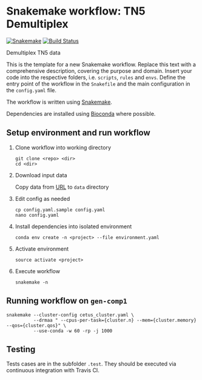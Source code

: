 # Snakemake workflow: TN5 Demultiplex

[![Snakemake](https://img.shields.io/badge/snakemake-≥5.2.0-brightgreen.svg)](https://snakemake.bitbucket.io)
[![Build Status](https://travis-ci.org/snakemake-workflows/lamaya_tn5_demultiplex.svg?branch=master)](https://travis-ci.org/snakemake-workflows/lamaya_tn5_demultiplex)

Demultiplex TN5 data

This is the template for a new Snakemake workflow. Replace this text with a comprehensive description, covering the purpose and domain.
Insert your code into the respective folders, i.e. `scripts`, `rules` and `envs`. Define the entry point of the workflow in the `Snakefile` and the main configuration in the `config.yaml` file.

The workflow is written using [Snakemake](https://snakemake.readthedocs.io/).

Dependencies are installed using [Bioconda](https://bioconda.github.io/) where possible.

## Setup environment and run workflow

1.  Clone workflow into working directory

    ```
    git clone <repo> <dir>
    cd <dir>
    ```

2.  Download input data

    Copy data from [URL]() to `data` directory

3.  Edit config as needed

    ```
    cp config.yaml.sample config.yaml
    nano config.yaml
    ```

4.  Install dependencies into isolated environment

    ```
    conda env create -n <project> --file environment.yaml
    ```

5.  Activate environment

    ```
    source activate <project>
    ```

6.  Execute workflow

    ```
    snakemake -n
    ```


## Running workflow on `gen-comp1`

```
snakemake --cluster-config cetus_cluster.yaml \
          --drmaa " --cpus-per-task={cluster.n} --mem={cluster.memory} --qos={cluster.qos}" \
          --use-conda -w 60 -rp -j 1000
```

## Testing

Tests cases are in the subfolder `.test`. They should be executed via continuous integration with Travis CI.
